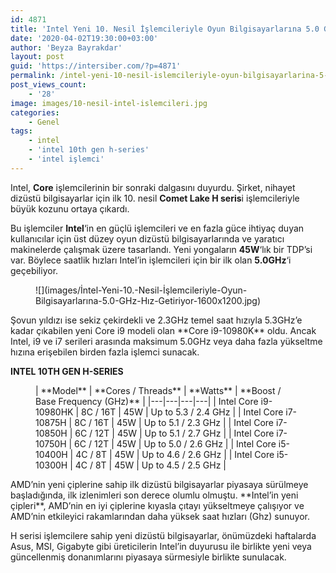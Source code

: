 ```yaml
---
id: 4871
title: 'Intel Yeni 10. Nesil İşlemcileriyle Oyun Bilgisayarlarına 5.0 GHz Hız Getiriyor!'
date: '2020-04-02T19:30:00+03:00'
author: 'Beyza Bayrakdar'
layout: post
guid: 'https://intersiber.com/?p=4871'
permalink: /intel-yeni-10-nesil-islemcileriyle-oyun-bilgisayarlarina-5-0-ghz-hiz-getiriyor/
post_views_count:
    - '28'
image: images/10-nesil-intel-islemcileri.jpg
categories:
    - Genel
tags:
    - intel
    - 'intel 10th gen h-series'
    - 'intel işlemci'
---
```


Intel, **Core** işlemcilerinin bir sonraki dalgasını duyurdu. Şirket, nihayet dizüstü bilgisayarlar için ilk 10. nesil **Comet Lake H seris**i işlemcileriyle büyük kozunu ortaya çıkardı.

Bu işlemciler **Intel**‘in en güçlü işlemcileri ve en fazla güce ihtiyaç duyan kullanıcılar için üst düzey oyun dizüstü bilgisayarlarında ve yaratıcı makinelerde çalışmak üzere tasarlandı. Yeni yongaların **45W**‘lık bir TDP’si var. Böylece saatlik hızları Intel’in işlemcileri için bir ilk olan **5.0GHz**‘i geçebiliyor.

<figure class="wp-block-image size-large">![](images/İntel-Yeni-10.-Nesil-İşlemcileriyle-Oyun-Bilgisayarlarına-5.0-GHz-Hız-Getiriyor-1600x1200.jpg)</figure>Şovun yıldızı ise sekiz çekirdekli ve 2.3GHz temel saat hızıyla 5.3GHz’e kadar çıkabilen yeni Core i9 modeli olan **Core i9-10980K** oldu. Ancak Intel, i9 ve i7 serileri arasında maksimum 5.0GHz veya daha fazla yükseltme hızına erişebilen birden fazla işlemci sunacak.

**INTEL 10TH GEN H-SERIES**

<figure class="wp-block-table is-style-regular">| **Model** | **Cores / Threads** | **Watts** | **Boost / Base Frequency (GHz)** |
|---|---|---|---|
| Intel Core i9-10980HK | 8C / 16T | 45W | Up to 5.3 / 2.4 GHz |
| Intel Core i7-10875H | 8C / 16T | 45W | Up to 5.1 / 2.3 GHz |
| Intel Core i7-10850H | 6C / 12T | 45W | Up to 5.1 / 2.7 GHz |
| Intel Core i7-10750H | 6C / 12T | 45W | Up to 5.0 / 2.6 GHz |
| Intel Core i5-10400H | 4C / 8T | 45W | Up to 4.6 / 2.6 GHz |
| Intel Core i5-10300H | 4C / 8T | 45W | Up to 4.5 / 2.5 GHz |

</figure>AMD’nin yeni çiplerine sahip ilk dizüstü bilgisayarlar piyasaya sürülmeye başladığında, ilk izlenimleri son derece olumlu olmuştu. **Intel’in yeni çipleri**, AMD’nin en iyi çiplerine kıyasla çıtayı yükseltmeye çalışıyor ve AMD’nin etkileyici rakamlarından daha yüksek saat hızları (Ghz) sunuyor.

H serisi işlemcilere sahip yeni dizüstü bilgisayarlar, önümüzdeki haftalarda Asus, MSI, Gigabyte gibi üreticilerin Intel’in duyurusu ile birlikte yeni veya güncellenmiş donanımlarını piyasaya sürmesiyle birlikte sunulacak.